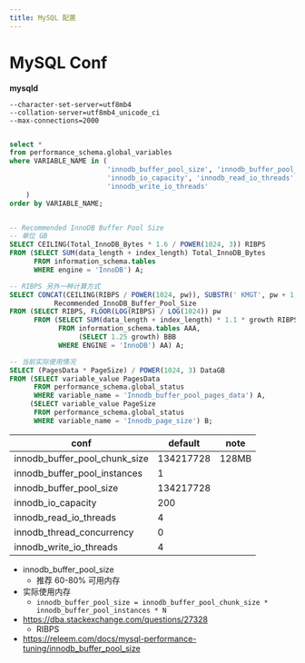```yaml
---
title: MySQL 配置
---
```


# MySQL Conf

**mysqld**

```
--character-set-server=utf8mb4
--collation-server=utf8mb4_unicode_ci
--max-connections=2000
```

```sql

select *
from performance_schema.global_variables
where VARIABLE_NAME in (
                        'innodb_buffer_pool_size', 'innodb_buffer_pool_instances', 'innodb_buffer_pool_chunk_size',
                        'innodb_io_capacity', 'innodb_read_io_threads', 'innodb_thread_concurrency',
                        'innodb_write_io_threads'
    )
order by VARIABLE_NAME;


-- Recommended InnoDB Buffer Pool Size
-- 单位 GB
SELECT CEILING(Total_InnoDB_Bytes * 1.6 / POWER(1024, 3)) RIBPS
FROM (SELECT SUM(data_length + index_length) Total_InnoDB_Bytes
      FROM information_schema.tables
      WHERE engine = 'InnoDB') A;

-- RIBPS 另外一种计算方式
SELECT CONCAT(CEILING(RIBPS / POWER(1024, pw)), SUBSTR(' KMGT', pw + 1, 1))
           Recommended_InnoDB_Buffer_Pool_Size
FROM (SELECT RIBPS, FLOOR(LOG(RIBPS) / LOG(1024)) pw
      FROM (SELECT SUM(data_length + index_length) * 1.1 * growth RIBPS
            FROM information_schema.tables AAA,
                 (SELECT 1.25 growth) BBB
            WHERE ENGINE = 'InnoDB') AA) A;

-- 当前实际使用情况
SELECT (PagesData * PageSize) / POWER(1024, 3) DataGB
FROM (SELECT variable_value PagesData
      FROM performance_schema.global_status
      WHERE variable_name = 'Innodb_buffer_pool_pages_data') A,
     (SELECT variable_value PageSize
      FROM performance_schema.global_status
      WHERE variable_name = 'Innodb_page_size') B;
```

| conf                          | default   | note  |
| ----------------------------- | --------- | ----- |
| innodb_buffer_pool_chunk_size | 134217728 | 128MB |
| innodb_buffer_pool_instances  | 1         |
| innodb_buffer_pool_size       | 134217728 |
| innodb_io_capacity            | 200       |
| innodb_read_io_threads        | 4         |
| innodb_thread_concurrency     | 0         |
| innodb_write_io_threads       | 4         |

- innodb_buffer_pool_size
  - 推荐 60-80% 可用内存
- 实际使用内存
  - `innodb_buffer_pool_size = innodb_buffer_pool_chunk_size * innodb_buffer_pool_instances * N`
- https://dba.stackexchange.com/questions/27328
  - RIBPS
- https://releem.com/docs/mysql-performance-tuning/innodb_buffer_pool_size
